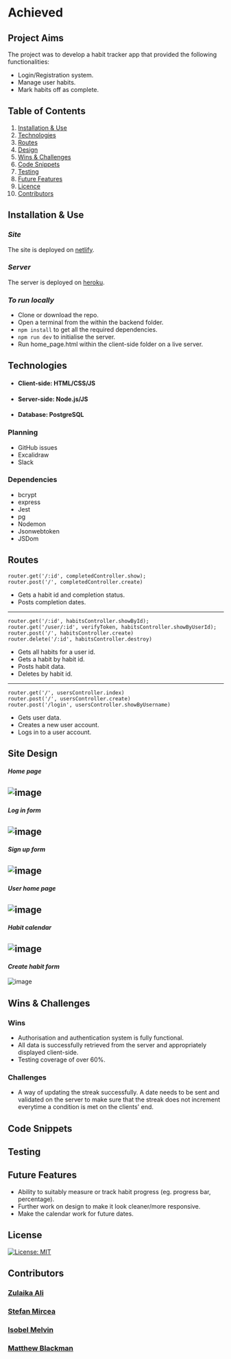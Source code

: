 # Achieved

## Project Aims

The project was to develop a habit tracker app that provided the following functionalities:

- Login/Registration system.
- Manage user habits.
- Mark habits off as complete.

## Table of Contents

1. [Installation & Use](#installation--use)
2. [Technologies](#technologies)
3. [Routes](#routes)
4. [Design](#site-design)
5. [Wins & Challenges](#wins--challenges)
6. [Code Snippets](#code-snippets)
7. [Testing](#testing)
8. [Future Features](#future-features)
9. [Licence](#license)
10. [Contributors](#contributors)

## Installation & Use

### *Site*

The site is deployed on [netlify](https://achieved-habit-tracker.netlify.app/static/html/home_page.html).

### *Server*

The server is deployed on [heroku](https://lap2-project-achieved.herokuapp.com/).

### *To run locally*

- Clone or download the repo.
- Open a terminal from the within the backend folder.
- ```npm install``` to get all the required dependencies.
- ```npm run dev``` to initialise the server.
- Run home_page.html within the client-side folder on a live server.

## Technologies

- #### Client-side: HTML/CSS/JS
- #### Server-side: Node.js/JS
- #### Database: PostgreSQL

### Planning

- GitHub issues
- Excalidraw
- Slack

### Dependencies

- bcrypt
- express
- Jest
- pg
- Nodemon
- Jsonwebtoken
- JSDom

## Routes

```
router.get('/:id', completedController.show);
router.post('/', completedController.create)
```
- Gets a habit id and completion status.
- Posts completion dates.
---
```
router.get('/:id', habitsController.showById);
router.get('/user/:id', verifyToken, habitsController.showByUserId);
router.post('/', habitsController.create)
router.delete('/:id', habitsController.destroy)
```
- Gets all habits for a user id.
- Gets a habit by habit id.
- Posts habit data.
- Deletes by habit id. 
---
```
router.get('/', usersController.index)
router.post('/', usersController.create)
router.post('/login', usersController.showByUsername)
```
- Gets user data.
- Creates a new user account.
- Logs in to a user account.

## Site Design

#### *Home page*
![image](https://user-images.githubusercontent.com/86776447/191809825-1994ad0e-9cd4-425f-b41c-3c2726186fdc.png)
---
#### *Log in form*

![image](https://user-images.githubusercontent.com/86776447/191809937-d088d53c-2392-4b55-9ef9-f8d13f6db67b.png)
---
#### *Sign up form*

![image](https://user-images.githubusercontent.com/86776447/191809963-e3b780fb-dbe8-422b-a062-cadad0874b94.png)
---
#### *User home page*
![image](https://user-images.githubusercontent.com/86776447/191918111-b200b648-e456-4171-8c55-a2be8a1be7d3.png)
---
#### *Habit calendar*
![image](https://user-images.githubusercontent.com/86776447/191810350-788ae0df-8fa8-4a1c-82bf-54ccbedad3cb.png)
---
#### *Create habit form*
![image](https://user-images.githubusercontent.com/86776447/191918187-422fdb09-6c08-4177-8c4a-475b6660bb31.png)

## Wins & Challenges

### Wins

- Authorisation and authentication system is fully functional.
- All data is successfully retrieved from the server and appropriately displayed client-side.
- Testing coverage of over 60%.

### Challenges

- A way of updating the streak successfully. A date needs to be sent and validated on the server to make sure that the streak does not increment everytime a condition is met on the clients' end.

## Code Snippets

## Testing

## Future Features

- Ability to suitably measure or track habit progress (eg. progress bar, percentage).
- Further work on design to make it look cleaner/more responsive.
- Make the calendar work for future dates.

## License

[![License: MIT](https://img.shields.io/badge/License-MIT-yellow.svg)](https://opensource.org/licenses/MIT)

## Contributors

### [Zulaika Ali](https://github.com/zlka)
### [Stefan Mircea](https://github.com/babole)
### [Isobel Melvin](https://github.com/littlerou)
### [Matthew Blackman](https://github.com/ultimafinal1)
